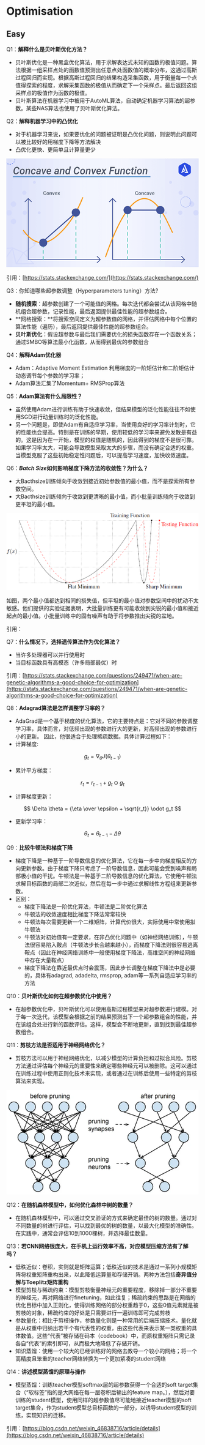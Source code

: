 # Optimisation

## Easy

Q1：**解释什么是贝叶斯优化方法？**

- 贝叶斯优化是一种黑盒优化算法，用于求解表达式未知的函数的极值问题。算法根据一组采样点处的函数值预测出任意点处函数值的概率分布，这通过高斯过程回归而实现。根据高斯过程回归的结果构造采集函数，用于衡量每一个点值得探索的程度，求解采集函数的极值从而确定下一个采样点。最后返回这组采样点的极值作为函数的极值。
- 贝叶斯算法在机器学习中被用于AutoML算法，自动确定机器学习算法的超参数。某些NAS算法也使用了贝叶斯优化算法。

Q2：**解释机器学习中的凸优化**

- 对于机器学习来说，如果要优化的问题被证明是凸优化问题，则说明此问题可以被比较好的用梯度下降等方法解决
- 凸优化更快、更简单且计算量更少

![Untitled](Untitled%2048.png)

引用：[https://stats.stackexchange.com/](https://stats.stackexchange.com/)

Q3：你知道哪些超参数调整（Hyperparameters tuning）方法?

- **随机搜索**：超参数创建了一个可能值的网格。每次迭代都会尝试从该网格中随机组合超参数，记录性能，最后返回提供最佳性能的超参数组合。
- **网格搜索：**将搜索空间定义为超参数值的网格，并评估网格中每个位置的算法性能（遍历），最后返回提供最佳性能的超参数组合。
- **贝叶斯优化**：假设超参数与最后我们需要优化的损失函数存在一个函数关系；通过SMBO等算法最小化函数，从而得到最优的参数组合

Q4：**解释Adam优化器**

- Adam：Adaptive Moment Estimation 利用梯度的一阶矩估计和二阶矩估计动态调节每个参数的学习率；
- Adam算法汇集了Momentum+ RMSProp算法

Q5：**Adam算法有什么局限性？**

- 虽然使用Adam进行训练有助于快速收敛，但结果模型的泛化性能往往不如使用SGD进行动量训练时的泛化性能。
- 另一个问题是，即使Adam有自适应学习率，当使用良好的学习率计划时，它的性能也会提高。特别是在训练的早期，使用较低的学习率来避免发散是有益的。这是因为在一开始，模型的权值是随机的，因此得到的梯度不是很可靠。如果学习率太大，可能会导致模型采取太大的步骤，而没有确定合适的权重。当模型克服了这些初始稳定性问题后，可以提高学习速度，加快收敛速度。

Q6：***Batch Size*如何影响梯度下降方法的收敛性？为什么？**

- 大Bacthsize训练倾向于收敛到接近初始参数值的最小值，而不是探索所有参数空间。
- 大Bacthsize训练倾向于收敛到更清晰的最小值，而小批量训练倾向于收敛到更平坦的最小值。

![Untitled](Untitled%2049.png)

如图，两个最小值都达到相同的损失值，但平坦的最小值对参数空间中的扰动不太敏感。他们提供的实验证据表明，大批量训练更有可能收敛到尖锐的最小值和接近起点的最小值。小批量训练中的固有噪声有助于将参数推出尖锐的盆地。

引用：

Q7：**什么情况下，选择遗传算法作为优化算法？**

- 当许多处理器可以并行使用时
- 当目标函数具有高模态（许多局部最优）时

引用：[https://stats.stackexchange.com/questions/249471/when-are-genetic-algorithms-a-good-choice-for-optimization](https://stats.stackexchange.com/questions/249471/when-are-genetic-algorithms-a-good-choice-for-optimization)

Q8：**Adagrad算法是怎样调整学习率的？**

- AdaGrad是一个基于梯度的优化算法，它的主要特点是：它对不同的参数调整学习率，具体而言，对低频出现的参数进行大的更新，对高频出现的参数进行小的更新。 因此，他很适合于处理稀疏数据。具体计算过程如下：
- 计算梯度:

$$
g_t = \nabla_\theta J(\theta_{t-1})
$$

- 累计平方梯度：

$$
r_t = r_{t-1} + g_t \odot g_t
$$

- 计算梯度更新：

$$
\Delta \theta = {\eta \over \epsilon + \sqrt{r_t}} \odot g_t
$$

- 更新学习率：

$$
\theta_t=\theta_{t-1} - \Delta \theta
$$

Q9：**比较牛顿法和梯度下降**

- 梯度下降是一种基于一阶导数信息的优化算法，它在每一步中向梯度相反的方向更新参数。由于梯度下降只考虑了一阶导数信息，因此可能会受到噪声和局部极小值的干扰。牛顿法是一种基于二阶导数信息的优化算法，它使用牛顿法求解目标函数的局部二次近似，然后在每一步中通过求解线性方程组来更新参数。
- 区别：
    - 梯度下降法是一阶优化算法，牛顿法是二阶优化算法
    - 牛顿法的收敛速度相比梯度下降法常常较快
    - 牛顿法每次需要更新一个二维矩阵，计算代价很大，实际使用中常使用拟牛顿法
    - 牛顿法对初始值有一定要求，在非凸优化问题中（如神经网络训练），牛顿法很容易陷入鞍点（牛顿法步长会越来越小），而梯度下降法则很容易逃离鞍点（因此在神经网络训练中一般使用梯度下降法，高维空间的神经网络中存在大量鞍点）
    - 梯度下降法在靠近最优点时会震荡，因此步长调整在梯度下降法中是必要的，具体有adagrad, adadelta, rmsprop, adam等一系列自适应学习率的方法

Q10：**贝叶斯优化如何在超参数优化中使用？**

- 在超参数优化中，贝叶斯优化可以使用高斯过程模型来对超参数进行建模。对于每一次迭代，该模型会根据之前的结果预测出下一个超参数组合的性能，并在该组合处进行新的函数评估。这样，模型会不断地更新，直到找到最佳超参数组合。

Q11：**剪枝方法是否适用于神经网络优化？**

- 剪枝方法可以用于神经网络优化，以减少模型的计算负担和过拟合风险。剪枝方法通过评估每个神经元的重要性来确定哪些神经元可以被删除。这可以通过在训练过程中使用正则化技术来实现，或者通过在训练后使用一些特定的剪枝算法来实现。

![Untitled](Untitled%2050.png)

Q12：**在随机森林模型中，如何优化森林中树的数量？**

- 在随机森林模型中，可以通过交叉验证的方式来确定最佳的树的数量。通过对不同数量的树进行评估，可以找到最优的树的数量，以最大化模型的准确性。在实践中，通常会评估10到1000棵树，并选择最佳数量。

Q13：****若CNN网络很庞大，在手机上运行效率不高，对应模型压缩方法有了解吗？****

- 低秩近似：卷积，实则就是矩阵运算；低秩近似的技术是通过一系列小规模矩阵将权重矩阵重构出来，以此降低运算量和存储开销。两种方法包括**奇异值分解与Toeplitz矩阵重构**
- 模型剪枝与稀疏约束：模型剪枝衡量神经元的重要程度，移除掉一部分不重要的神经元，再对网络进行finetuning，如此往复；稀疏约束的思路是在网络的优化目标中加入正则化，使得训练网络的部分权重趋于0，这些0值元素就是被剪枝的对象，稀疏约束的好处是只需要进行一遍训练即可完成剪枝
- 参数量化：相比于剪枝操作，参数量化则是一种常用的后端压缩技术。量化就是从权重中归纳出若干个有代表性的权重，由这些代表来表示某一类权重的具体数值。这些“代表”被存储在码本（codebook）中，而原权重矩阵只需记录各自“代表”的索引即可，从而极大地降低了存储开销。
- 知识蒸馏：使用一个较大的已经训练好的网络去教导一个较小的网络；将一个高精度且笨重的teacher网络转换为一个更加紧凑的student网络

Q14：**讲述模型蒸馏的原理与操作**

- 模型蒸馏：训练teacher模型softmax层的超参数获得一个合适的soft target集合（“软标签”指的是大网络在每一层卷积后输出的feature map。），然后对要训练的student模型，使用同样的超参数值尽可能地接近teacher模型的soft target集合，作为student模型总目标函数的一部分，以诱导student模型的训练，实现知识的迁移。

引用：[https://blog.csdn.net/weixin_46838716/article/details](https://blog.csdn.net/weixin_46838716/article/details)